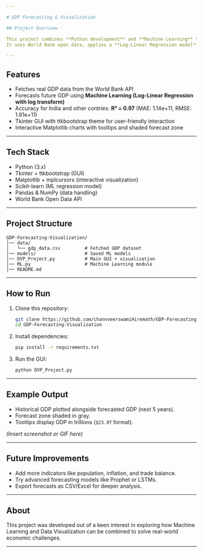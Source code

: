 ```yaml
---

# GDP Forecasting & Visualization

## Project Overview

This project combines **Python development** and **Machine Learning** to analyze and forecast GDP trends for multiple countries.
It uses World Bank open data, applies a **Log-Linear Regression model**, and provides an interactive visualization with both historical and predicted GDP values.

---
```


## Features

* Fetches real GDP data from the World Bank API
* Forecasts future GDP using **Machine Learning (Log-Linear Regression with log transform)**
* Accuracy for India and other contries: **R² = 0.97** (MAE: 1.14e+11, RMSE: 1.81e+11)
* Tkinter GUI with ttkbootstrap theme for user-friendly interaction
* Interactive Matplotlib charts with tooltips and shaded forecast zone

---

## Tech Stack

* Python (3.x)
* Tkinter + ttkbootstrap (GUI)
* Matplotlib + mplcursors (interactive visualization)
* Scikit-learn (ML regression model)
* Pandas & NumPy (data handling)
* World Bank Open Data API

---

## Project Structure

```
GDP-Forecasting-Visualization/
│── data/
│   └── gdp_data.csv         # Fetched GDP dataset
│── models/                  # Saved ML models
│── DVP_Project.py           # Main GUI + visualization
│── ML.py                    # Machine Learning module
│── README.md
```

---

## How to Run

1. Clone this repository:

   ```bash
   git clone https://github.com/channveerswamiHiremath/GDP-Forecasting-Visualization.git
   cd GDP-Forecasting-Visualization
   ```

2. Install dependencies:

   ```bash
   pip install -r requirements.txt
   ```

3. Run the GUI:

   ```bash
   python DVP_Project.py
   ```

---

## Example Output

* Historical GDP plotted alongside forecasted GDP (next 5 years).
* Forecast zone shaded in gray.
* Tooltips display GDP in trillions (`$23.9T` format).

*(Insert screenshot or GIF here)*

---

## Future Improvements

* Add more indicators like population, inflation, and trade balance.
* Try advanced forecasting models like Prophet or LSTMs.
* Export forecasts as CSV/Excel for deeper analysis.

---

## About

This project was developed out of a keen interest in exploring how Machine Learning and Data Visualization can be combined to solve real-world economic challenges.

---
